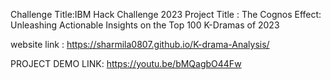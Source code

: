 Challenge Title:IBM Hack Challenge 2023
Project Title : The Cognos Effect: Unleashing Actionable Insights on the Top 100 K-Dramas of 2023

website link : https://sharmila0807.github.io/K-drama-Analysis/

PROJECT DEMO LINK: https://youtu.be/bMQagbO44Fw
